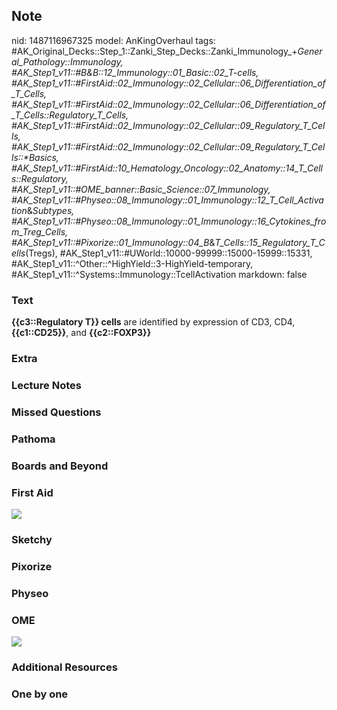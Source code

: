 ## Note
nid: 1487116967325
model: AnKingOverhaul
tags: #AK_Original_Decks::Step_1::Zanki_Step_Decks::Zanki_Immunology_+_General_Pathology::Immunology, #AK_Step1_v11::#B&B::12_Immunology::01_Basic::02_T-cells, #AK_Step1_v11::#FirstAid::02_Immunology::02_Cellular::06_Differentiation_of_T_Cells, #AK_Step1_v11::#FirstAid::02_Immunology::02_Cellular::06_Differentiation_of_T_Cells::Regulatory_T_Cells, #AK_Step1_v11::#FirstAid::02_Immunology::02_Cellular::09_Regulatory_T_Cells, #AK_Step1_v11::#FirstAid::02_Immunology::02_Cellular::09_Regulatory_T_Cells::*Basics, #AK_Step1_v11::#FirstAid::10_Hematology_Oncology::02_Anatomy::14_T_Cells::Regulatory, #AK_Step1_v11::#OME_banner::Basic_Science::07_Immunology, #AK_Step1_v11::#Physeo::08_Immunology::01_Immunology::12_T_Cell_Activation_&_Subtypes, #AK_Step1_v11::#Physeo::08_Immunology::01_Immunology::16_Cytokines_from_Treg_Cells, #AK_Step1_v11::#Pixorize::01_Immunology::04_B_&_T_Cells::15_Regulatory_T_Cells_(Tregs), #AK_Step1_v11::#UWorld::10000-99999::15000-15999::15331, #AK_Step1_v11::^Other::^HighYield::3-HighYield-temporary, #AK_Step1_v11::^Systems::Immunology::TcellActivation
markdown: false

### Text
<div>
  <div>
    <b>{{c3::Regulatory T}} cells</b> are identified by expression
    of CD3, CD4, <b>{{c1::CD25}}</b>, and <b>{{c2::FOXP3}}</b>
  </div>
</div>

### Extra


### Lecture Notes


### Missed Questions


### Pathoma


### Boards and Beyond


### First Aid
<img src="tmpwwng4cg_.png">

### Sketchy


### Pixorize


### Physeo


### OME
<div class="ome-widget">
  <a href=
  "https://onlinemeded.org/spa/immunology?ref=anki"><img src=
  "_OME_AnkiFlashcards_Topic_6.png"></a>
</div>

### Additional Resources


### One by one

